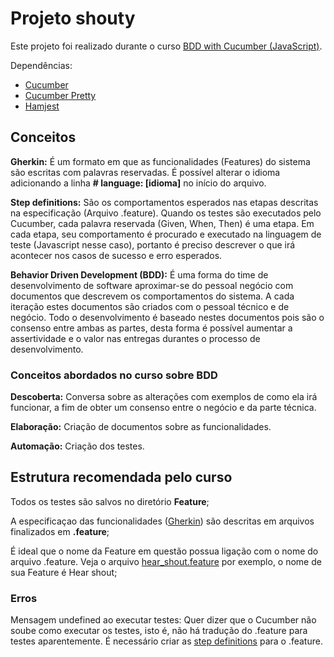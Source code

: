 # Projeto shouty

Este projeto foi realizado durante o curso [BDD with Cucumber (JavaScript)](https://school.cucumber.io/).

Dependências:

- [Cucumber](https://www.npmjs.com/package/cucumber)
- [Cucumber Pretty](https://www.npmjs.com/package/cucumber-pretty)
- [Hamjest](https://www.npmjs.com/package/hamjest)

## Conceitos

**Gherkin:** É um formato em que as funcionalidades (Features) do sistema são escritas com palavras reservadas. É possível alterar o idioma adicionando a linha **# language: [idioma]** no início do arquivo.

**Step definitions:** São os comportamentos esperados nas etapas descritas na especificação (Arquivo .feature). Quando os testes são executados pelo Cucumber, cada palavra reservada (Given, When, Then) é uma etapa. Em cada etapa, seu comportamento é procurado e executado na linguagem de teste (Javascript nesse caso), portanto é preciso descrever o que irá acontecer nos casos de sucesso e erro esperados.

**Behavior Driven Development (BDD):** É uma forma do time de desenvolvimento de software aproximar-se do pessoal negócio com documentos que descrevem os comportamentos do sistema. A cada iteração estes documentos são criados com o pessoal técnico e de negócio. Todo o desenvolvimento é baseado nestes documentos pois são o consenso entre ambas as partes, desta forma é possível aumentar a assertividade e o valor nas entregas durantes o processo de desenvolvimento.

### Conceitos abordados no curso sobre BDD

**Descoberta:** Conversa sobre as alterações com exemplos de como ela irá funcionar, a fim de obter um consenso entre o negócio e da parte técnica.

**Elaboração:** Criação de documentos sobre as funcionalidades.

**Automação:** Criação dos testes.

## Estrutura recomendada pelo curso

Todos os testes são salvos no diretório **Feature**;

A especificaçao das funcionalidades ([Gherkin](https://cucumber.io/docs/gherkin/reference/)) são descritas em arquivos finalizados em **.feature**;

É ideal que o nome da Feature em questão possua ligação com o nome do arquivo .feature. Veja o arquivo [hear_shout.feature](features/hear_shout.feature) por exemplo, o nome de sua Feature é Hear shout;

### Erros

Mensagem undefined ao executar testes: Quer dizer que o Cucumber não soube como executar os testes, isto é, não há tradução do .feature para testes aparentemente. É necessário criar as [step definitions](https://cucumber.io/docs/cucumber/step-definitions/) para o .feature.
